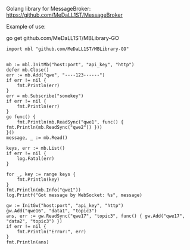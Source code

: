 Golang library for MessageBroker: https://github.com/MeDaLL1ST/MessageBroker

Example of use:

go get github.com/MeDaLL1ST/MBLibrary-GO


	import mbl "github.com/MeDaLL1ST/MBLibrary-GO"

 
	mb := mbl.InitMb("host:port", "api_key", "http")
	defer mb.Close()
	err := mb.Add("qwe", "----123------")
	if err != nil {
		fmt.Println(err)
	}
	err = mb.Subscribe("somekey")
	if err != nil {
		fmt.Println(err)
	}
 	go func() {
		fmt.Println(mb.ReadSync("qwe1", func() { fmt.Println(mb.ReadSync("qwe2")) }))
	}()
	message, _ := mb.Read()

	keys, err := mb.List()
	if err != nil {
		log.Fatal(err)
	}

	for _, key := range keys {
		fmt.Println(key)
	}
	fmt.Println(mb.Info("qwe1"))
	log.Printf("Got message by WebSocket: %s", message)

	gw := InitGw("host:port", "api_key", "http")
	gw.Add("qwe16", "data1", "topic3")
	ans, err := gw.ReadSync("qwe17", "topic3", func() { gw.Add("qwe17", "data2", "topic3") })
	if err != nil {
		fmt.Println("Error:", err)
	}
	fmt.Println(ans)
